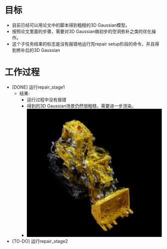 # 目标
- 目前已经可以用论文中的脚本得到粗糙的3D Gaussian模型。
- 按照论文里面的步骤，需要对3D Gaussian做初步的空洞弥补之类的优化操作。
- 这个子任务结束的标志是没有报错地运行完repair setup阶段的命令，并且得到修补后的3D Gaussian

# 工作过程
- [DONE] 运行repair_stage1
	- 结果: 
		- 运行过程中没有报错
		- 得到的3D Gaussian场景仍然很粗糙，需要进一步渲染。
		- ![Result](img1.png)
- [TO-DO] 运行repair_stage2